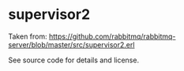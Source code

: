 supervisor2
=====

Taken from:
https://github.com/rabbitmq/rabbitmq-server/blob/master/src/supervisor2.erl

See source code for details and license.